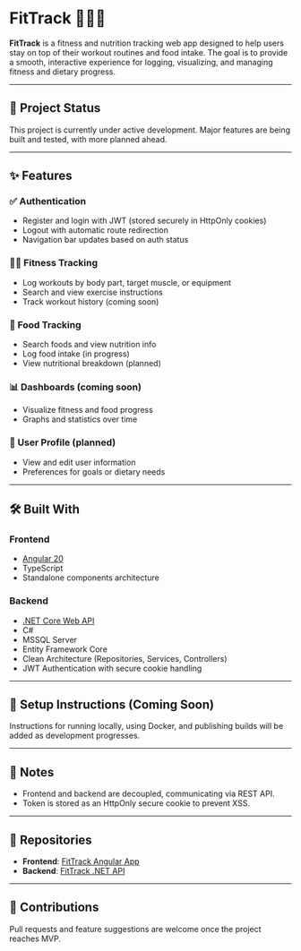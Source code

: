 # FitTrack 🏋️‍♂️🥗

**FitTrack** is a fitness and nutrition tracking web app designed to help users stay on top of their workout routines and food intake. The goal is to provide a smooth, interactive experience for logging, visualizing, and managing fitness and dietary progress.

---

## 🚧 Project Status

This project is currently under active development. Major features are being built and tested, with more planned ahead.

---

## ✨ Features

### ✅ Authentication
- Register and login with JWT (stored securely in HttpOnly cookies)
- Logout with automatic route redirection
- Navigation bar updates based on auth status

### 🏋️‍♂️ Fitness Tracking
- Log workouts by body part, target muscle, or equipment
- Search and view exercise instructions
- Track workout history (coming soon)

### 🥗 Food Tracking
- Search foods and view nutrition info
- Log food intake (in progress)
- View nutritional breakdown (planned)

### 📊 Dashboards (coming soon)
- Visualize fitness and food progress
- Graphs and statistics over time

### 👤 User Profile (planned)
- View and edit user information
- Preferences for goals or dietary needs

---

## 🛠️ Built With

### Frontend
- [Angular 20](https://angular.io/)
- TypeScript
- Standalone components architecture

### Backend
- [.NET Core Web API](https://learn.microsoft.com/en-us/aspnet/core/)
- C#
- MSSQL Server
- Entity Framework Core
- Clean Architecture (Repositories, Services, Controllers)
- JWT Authentication with secure cookie handling

---

## 🔧 Setup Instructions (Coming Soon)

Instructions for running locally, using Docker, and publishing builds will be added as development progresses.

---

## 📌 Notes

- Frontend and backend are decoupled, communicating via REST API.
- Token is stored as an HttpOnly secure cookie to prevent XSS.

---

## 📁 Repositories

- **Frontend**: [FitTrack Angular App](https://github.com/your-username/fittrack-frontend)
- **Backend**: [FitTrack .NET API](https://github.com/your-username/fittrack-backend)

---

## 🙌 Contributions

Pull requests and feature suggestions are welcome once the project reaches MVP.

